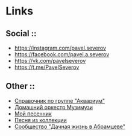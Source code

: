 # Links

## Social ::
- <https://instagram.com/pavel.severov>
- <https://facebook.com/pavel.a.severov>
- <https://vk.com/pavelseverov>
- <https://t.me/PavelSeverov>

## Other ::
- [Справочник по группе "Аквариум"](https://handbook.severov.net/) 
- [Домашний оркестр Музимузи](https://www.youtube.com/playlist?list=PLl6giHblia3N4qqQlOt6r-vFFkGE_Ol1h)
- [Мой песенник](http://play.severov.net/songbook/)
- [Песня из коллекции](http://garson.lipetsk.ru/pik/)
- [Сообщество "Дачная жизнь в Абрамцеве"](https://55km.livejournal.com/)

<!--
<br><li><b><a target="_blank" href="http://krasnyjmatros.org/">Творческое объединение "Красный матрос"</a></b>
<br><br><li><b><a target="_blank" href="http://ficus.severov.net/severov/gallery/">Галереюшка</a></b>
<br><br><li><b><a target="_blank" href="http://ficus.severov.net/severov/hibiny/">Хибины</a></b>
<br><br><li><b><a target="_blank" href="http://my.opera.com/severov/albums/">Фотографиарий</a></b>
<br><br><li><b><a target="_blank" href="http://drink.severov.net/bolivia">Путешествие в Боливию</a></b>
<br><br><li><b><a target="_blank" href="http://drink.severov.net/professory">Триллеры Белоброва и Попова </a></b>
<br><br><li><b><a target="_blank" href="http://drink.severov.net/sutyagin">Роман Константина Сутягина "Любовь и Розы"</a></b>
gallery
sashka
-->
